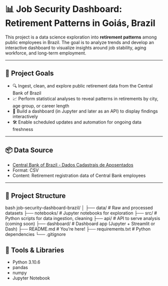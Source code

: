 # 📊 Job Security Dashboard: Retirement Patterns in Goiás, Brazil

This project is a data science exploration into **retirement patterns** among public employees in Brazil. The goal is to analyze trends and develop an interactive dashboard to visualize insights around job stability, aging workforce, and long-term employment.

---

## 🚀 Project Goals

- 🔍 Ingest, clean, and explore public retirement data from the Central Bank of Brazil
- 📈 Perform statistical analyses to reveal patterns in retirements by city, age group, or career length
- 🧮 Build a dashboard (in Jupyter and later as an API) to display findings interactively
- 🛠️ Enable scheduled updates and automation for ongoing data freshness

---

## 📦 Data Source

- [Central Bank of Brazil - Dados Cadastrais de Aposentados](https://dadosabertos.bcb.gov.br/dataset/dados-cadastrais-de-aposentados)
- Format: CSV
- Content: Retirement registration data of Central Bank employees

---

## 🧱 Project Structure

bash
job-security-dashboard-brazil/
│
├── data/                      # Raw and processed datasets
├── notebooks/                 # Jupyter notebooks for exploration
├── src/                       # Python scripts for data ingestion, cleaning
├── api/                       # API to serve analysis (coming soon)
├── dashboard/                 # Dashboard app (Jupyter + Streamlit or Dash)
├── README.md                  # You’re here!
├── requirements.txt           # Python dependencies
└── .gitignore

## 🧰 Tools & Libraries
- Python 3.10.6
- pandas
- numpy
- Jupyter Notebook
